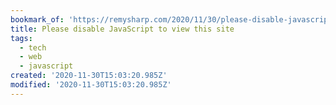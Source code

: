 ```yaml
---
bookmark_of: 'https://remysharp.com/2020/11/30/please-disable-javascript-to-view-this-site'
title: Please disable JavaScript to view this site
tags:
  - tech
  - web
  - javascript
created: '2020-11-30T15:03:20.985Z'
modified: '2020-11-30T15:03:20.985Z'
---
```

 
